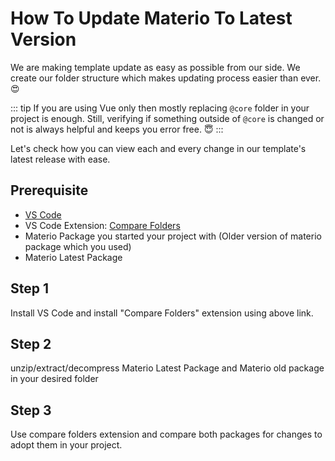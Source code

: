 # How To Update Materio To Latest Version

We are making template update as easy as possible from our side. We create our folder structure which makes updating process easier than ever. 😍

::: tip
If you are using Vue only then mostly replacing `@core` folder in your project is enough. Still, verifying if something outside of `@core` is changed or not is always helpful and keeps you error free. 😇
:::

Let's check how you can view each and every change in our template's latest release with ease.

## Prerequisite

- [VS Code](https://code.visualstudio.com/download)
- VS Code Extension: [Compare Folders](https://marketplace.visualstudio.com/items?itemName=moshfeu.compare-folders)
- Materio Package you started your project with (Older version of materio package which you used)
- Materio Latest Package

## Step 1

Install VS Code and install "Compare Folders" extension using above link.

## Step 2

unzip/extract/decompress Materio Latest Package and Materio old package in your desired folder

## Step 3

Use compare folders extension and compare both packages for changes to adopt them in your project.
